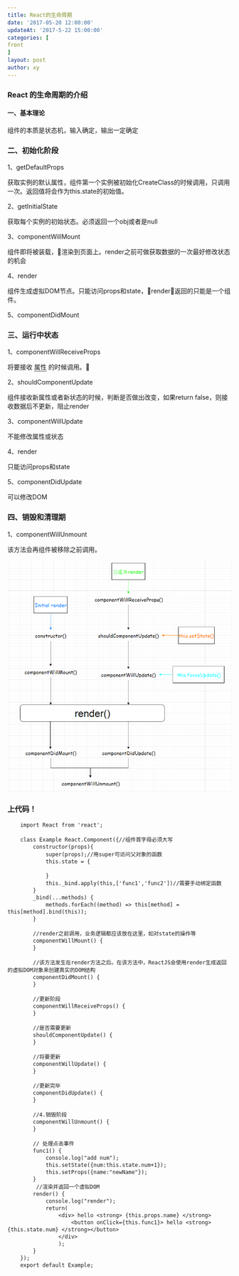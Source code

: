 ```yaml
---
title: React的生命周期
date: '2017-05-20 12:00:00'
updateAt: '2017-5-22 15:00:00'
categories: [
front
]
layout: post
author: xy
---
```


### React 的生命周期的介绍

#### 一、基本理论

组件的本质是状态机，输入确定，输出一定确定

### 二、初始化阶段

1、getDefaultProps

获取实例的默认属性，组件第一个实例被初始化CreateClass的时候调用，只调用一次。返回值将会作为this.state的初始值。

2、getInitialState

获取每个实例的初始状态。必须返回一个obj或者是null

3、componentWillMount

组件即将被装载，渲染到页面上。render之前可做获取数据的一次最好修改状态的机会

4、render

组件生成虚拟DOM节点。只能访问props和state，render返回的只能是一个组件。

5、componentDidMount

### 三、运行中状态

1、componentWillReceiveProps

将要接收 <span style="border-bottom:2px solid #999">属性</span> 的时候调用。

2、shouldComponentUpdate

组件接收新属性或者新状态的时候，判断是否做出改变，如果return false，则接收数据后不更新，阻止render

3、componentWillUpdate

不能修改属性或状态

4、render

只能访问props和state

5、componentDidUpdate

可以修改DOM

### 四、销毁和清理期

1、componentWillUnmount

该方法会再组件被移除之前调用。



![react的生命周期](../../images/react-life.png)

### 上代码！

        import React from 'react';

        class Example React.Component({//组件首字母必须大写
            constructor(props){
                super(props);//用super可访问父对象的函数
                this.state = {
                    
                }
                this._bind.apply(this,['func1','func2'])//需要手动绑定函数
            }
            _bind(...methods) {
                methods.forEach((method) => this[method] = this[method].bind(this));
            }

            //render之前调用，业务逻辑都应该放在这里，如对state的操作等
            componentWillMount() {
            }

            //该方法发生在render方法之后。在该方法中，ReactJS会使用render生成返回的虚拟DOM对象来创建真实的DOM结构
            componentDidMount() {
            }

            //更新阶段
            componentWillReceiveProps() {
            }

            //是否需要更新
            shouldComponentUpdate() {
            }

            //将要更新
            componentWillUpdate() {
            }

            //更新完毕
            componentDidUpdate() {
            }

            //4.销毁阶段
            componentWillUnmount() {
            }

            // 处理点击事件
            func1() {
                console.log("add num");
                this.setState({num:this.state.num+1});
                this.setProps({name:"newName"});
            }
             //渲染并返回一个虚拟DOM
            render() {
                console.log("render");
                return(
                    <div> hello <strong> {this.props.name} </strong>
                        <button onClick={this.func1}> hello <strong> {this.state.num} </strong></button>
                    </div>
                    );
            }
        });
        export default Example;




